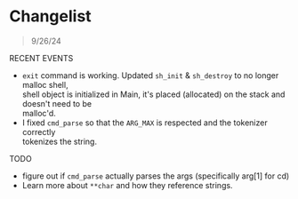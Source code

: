 # Changelist
> 9/26/24

RECENT EVENTS
- `exit` command is working. Updated `sh_init` & `sh_destroy` to no longer malloc shell, \
shell object is initialized in Main, it's placed (allocated) on the stack and doesn't need to be\
 malloc'd.
- I fixed `cmd_parse` so that the `ARG_MAX` is respected and the tokenizer correctly \
tokenizes the string.

TODO
- figure out if `cmd_parse` actually parses the args (specifically arg[1] for cd)
- Learn more about `**char` and how they reference strings.


